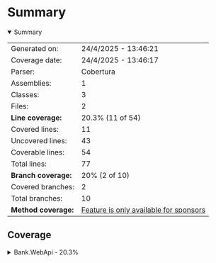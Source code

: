 # Summary
<details open><summary>Summary</summary>

|||
|:---|:---|
| Generated on: | 24/4/2025 - 13:46:21 |
| Coverage date: | 24/4/2025 - 13:46:17 |
| Parser: | Cobertura |
| Assemblies: | 1 |
| Classes: | 3 |
| Files: | 2 |
| **Line coverage:** | 20.3% (11 of 54) |
| Covered lines: | 11 |
| Uncovered lines: | 43 |
| Coverable lines: | 54 |
| Total lines: | 77 |
| **Branch coverage:** | 20% (2 of 10) |
| Covered branches: | 2 |
| Total branches: | 10 |
| **Method coverage:** | [Feature is only available for sponsors](https://reportgenerator.io/pro) |

</details>

## Coverage
<details><summary>Bank.WebApi - 20.3%</summary>

|**Name**|**Line**|**Branch**|
|:---|---:|---:|
|**Bank.WebApi**|**20.3%**|**20%**|
|Bank.WebApi.Models.BankAccount|47.8%|33.3%|
|Program|0%|0%|
|WeatherForecast|0%||

</details>
